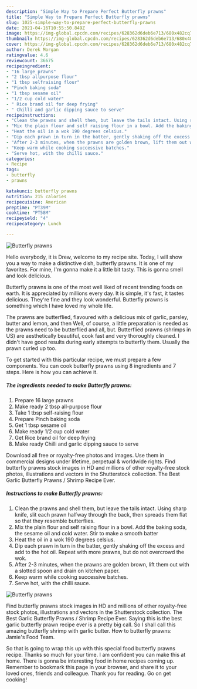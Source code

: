 ```yaml
---
description: "Simple Way to Prepare Perfect Butterfly prawns"
title: "Simple Way to Prepare Perfect Butterfly prawns"
slug: 1025-simple-way-to-prepare-perfect-butterfly-prawns
date: 2021-04-16T10:55:50.849Z
image: https://img-global.cpcdn.com/recipes/628362d6deb6e713/680x482cq70/butterfly-prawns-recipe-main-photo.jpg
thumbnail: https://img-global.cpcdn.com/recipes/628362d6deb6e713/680x482cq70/butterfly-prawns-recipe-main-photo.jpg
cover: https://img-global.cpcdn.com/recipes/628362d6deb6e713/680x482cq70/butterfly-prawns-recipe-main-photo.jpg
author: Derek Morgan
ratingvalue: 4.6
reviewcount: 36675
recipeingredient:
- "16 large prawns"
- "2 tbsp allpurpose flour"
- "1 tbsp selfraising flour"
- "Pinch baking soda"
- "1 tbsp sesame oil"
- "1/2 cup cold water"
- " Rice brand oil for deep frying"
- " Chilli and garlic dipping sauce to serve"
recipeinstructions:
- "Clean the prawns and shell them, but leave the tails intact. Using sharp knife, slit each prawn halfway through the back, then spreads them flat so that they resemble butterflies."
- "Mix the plain flour and self raising flour in a bowl. Add the baking soda, the sesame oil and cold water. Stir to make a smooth batter"
- "Heat the oil in a wok 190 degrees celsius."
- "Dip each prawn in turn in the batter, gently shaking off the excess and add to the hot oil. Repeat with more prawns, but do not overcrowd the wok."
- "After 2-3 minutes, when the prawns are golden brown, lift them out with a slotted spoon and drain on kitchen paper."
- "Keep warm while cooking successive batches."
- "Serve hot, with the chilli sauce."
categories:
- Recipe
tags:
- butterfly
- prawns

katakunci: butterfly prawns 
nutrition: 215 calories
recipecuisine: American
preptime: "PT39M"
cooktime: "PT58M"
recipeyield: "4"
recipecategory: Lunch

---
```



![Butterfly prawns](https://img-global.cpcdn.com/recipes/628362d6deb6e713/680x482cq70/butterfly-prawns-recipe-main-photo.jpg)

Hello everybody, it is Drew, welcome to my recipe site. Today, I will show you a way to make a distinctive dish, butterfly prawns. It is one of my favorites. For mine, I'm gonna make it a little bit tasty. This is gonna smell and look delicious.

Butterfly prawns is one of the most well liked of recent trending foods on earth. It is appreciated by millions every day. It is simple, it's fast, it tastes delicious. They're fine and they look wonderful. Butterfly prawns is something which I have loved my whole life.

The prawns are butterflied, flavoured with a delicious mix of garlic, parsley, butter and lemon, and then Well, of course, a little preparation is needed as the prawns need to be butterflied and all, but. Butterflied prawns (shrimps in US) are aesthetically beautiful, cook fast and very thoroughly cleaned. I didn&#39;t have good results during early attempts to butterfly them. Usually the prawn curled up too.


To get started with this particular recipe, we must prepare a few components. You can cook butterfly prawns using 8 ingredients and 7 steps. Here is how you can achieve it.

<!--inarticleads1-->

##### The ingredients needed to make Butterfly prawns:

1. Prepare 16 large prawns
1. Make ready 2 tbsp all-purpose flour
1. Take 1 tbsp self-raising flour
1. Prepare Pinch baking soda
1. Get 1 tbsp sesame oil
1. Make ready 1/2 cup cold water
1. Get  Rice brand oil for deep frying
1. Make ready  Chilli and garlic dipping sauce to serve


Download all free or royalty-free photos and images. Use them in commercial designs under lifetime, perpetual &amp; worldwide rights. Find butterfly prawns stock images in HD and millions of other royalty-free stock photos, illustrations and vectors in the Shutterstock collection. The Best Garlic Butterfly Prawns / Shrimp Recipe Ever. 

<!--inarticleads2-->

##### Instructions to make Butterfly prawns:

1. Clean the prawns and shell them, but leave the tails intact. Using sharp knife, slit each prawn halfway through the back, then spreads them flat so that they resemble butterflies.
1. Mix the plain flour and self raising flour in a bowl. Add the baking soda, the sesame oil and cold water. Stir to make a smooth batter
1. Heat the oil in a wok 190 degrees celsius.
1. Dip each prawn in turn in the batter, gently shaking off the excess and add to the hot oil. Repeat with more prawns, but do not overcrowd the wok.
1. After 2-3 minutes, when the prawns are golden brown, lift them out with a slotted spoon and drain on kitchen paper.
1. Keep warm while cooking successive batches.
1. Serve hot, with the chilli sauce.
<img src="//assets-global.cpcdn.com/assets/icons/button_play-2c75c40dde080a61004c1f40b05d8f140eaff45d7e9e6481dc71c63d2e7c4909.png" alt="Butterfly prawns">

Find butterfly prawns stock images in HD and millions of other royalty-free stock photos, illustrations and vectors in the Shutterstock collection. The Best Garlic Butterfly Prawns / Shrimp Recipe Ever. Saying this is the best garlic butterfly prawn recipe ever is a pretty big call. So I shall call this amazing butterfly shrimp with garlic butter. How to butterfly prawns: Jamie&#39;s Food Team. 

So that is going to wrap this up with this special food butterfly prawns recipe. Thanks so much for your time. I am confident you can make this at home. There is gonna be interesting food in home recipes coming up. Remember to bookmark this page in your browser, and share it to your loved ones, friends and colleague. Thank you for reading. Go on get cooking!
